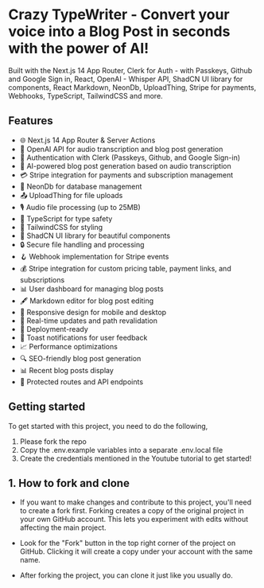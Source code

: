 # Crazy TypeWriter - Convert your voice into a Blog Post in seconds with the power of AI!

Built with the Next.js 14 App Router, Clerk for Auth - with Passkeys, Github and Google Sign in, React, OpenAI - Whisper API, ShadCN UI library for components, React Markdown, NeonDb, UploadThing, Stripe for payments, Webhooks, TypeScript, TailwindCSS and more.

## Features

- 🌐 Next.js 14 App Router & Server Actions
- 🤖 OpenAI API for audio transcription and blog post generation
- 🔐 Authentication with Clerk (Passkeys, Github, and Google Sign-in)
- 📝 AI-powered blog post generation based on audio transcription
- 💳 Stripe integration for payments and subscription management
- 💾 NeonDb for database management
- 📤 UploadThing for file uploads
- 🎙️ Audio file processing (up to 25MB)
- 📜 TypeScript for type safety
- 💅 TailwindCSS for styling
- 🎨 ShadCN UI library for beautiful components
- 🔒 Secure file handling and processing
- 🪝 Webhook implementation for Stripe events
- 💰 Stripe integration for custom pricing table, payment links, and subscriptions
- 📊 User dashboard for managing blog posts
- 🖋️ Markdown editor for blog post editing
- 📱 Responsive design for mobile and desktop
- 🔄 Real-time updates and path revalidation
- 🚀 Deployment-ready
- 🔔 Toast notifications for user feedback
- 📈 Performance optimizations
- 🔍 SEO-friendly blog post generation
- 📊 Recent blog posts display
- 🔐 Protected routes and API endpoints

## Getting started

To get started with this project, you need to do the following,

1. Please fork the repo
2. Copy the .env.example variables into a separate .env.local file
3. Create the credentials mentioned in the Youtube tutorial to get started!

## 1. How to fork and clone

- If you want to make changes and contribute to this project, you'll need to create a fork first. Forking creates a copy of the original project in your own GitHub account. This lets you experiment with edits without affecting the main project.

- Look for the "Fork" button in the top right corner of the project on GitHub. Clicking it will create a copy under your account with the same name.

- After forking the project, you can clone it just like you usually do.
